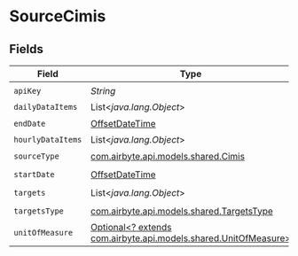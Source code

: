 # SourceCimis


## Fields

| Field                                                                                                   | Type                                                                                                    | Required                                                                                                | Description                                                                                             |
| ------------------------------------------------------------------------------------------------------- | ------------------------------------------------------------------------------------------------------- | ------------------------------------------------------------------------------------------------------- | ------------------------------------------------------------------------------------------------------- |
| `apiKey`                                                                                                | *String*                                                                                                | :heavy_check_mark:                                                                                      | N/A                                                                                                     |
| `dailyDataItems`                                                                                        | List<*java.lang.Object*>                                                                                | :heavy_minus_sign:                                                                                      | N/A                                                                                                     |
| `endDate`                                                                                               | [OffsetDateTime](https://docs.oracle.com/javase/8/docs/api/java/time/OffsetDateTime.html)               | :heavy_check_mark:                                                                                      | N/A                                                                                                     |
| `hourlyDataItems`                                                                                       | List<*java.lang.Object*>                                                                                | :heavy_minus_sign:                                                                                      | N/A                                                                                                     |
| `sourceType`                                                                                            | [com.airbyte.api.models.shared.Cimis](../../models/shared/Cimis.md)                                     | :heavy_check_mark:                                                                                      | N/A                                                                                                     |
| `startDate`                                                                                             | [OffsetDateTime](https://docs.oracle.com/javase/8/docs/api/java/time/OffsetDateTime.html)               | :heavy_check_mark:                                                                                      | N/A                                                                                                     |
| `targets`                                                                                               | List<*java.lang.Object*>                                                                                | :heavy_check_mark:                                                                                      | N/A                                                                                                     |
| `targetsType`                                                                                           | [com.airbyte.api.models.shared.TargetsType](../../models/shared/TargetsType.md)                         | :heavy_check_mark:                                                                                      | N/A                                                                                                     |
| `unitOfMeasure`                                                                                         | [Optional<? extends com.airbyte.api.models.shared.UnitOfMeasure>](../../models/shared/UnitOfMeasure.md) | :heavy_minus_sign:                                                                                      | N/A                                                                                                     |